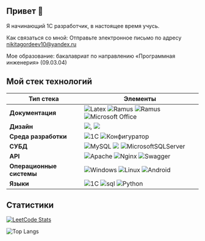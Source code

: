 ## Привет 👋
Я начинающий 1С разработчик, в настоящее время учусь[]().

Как связаться со мной: Отправьте электронное письмо по адресу [nikitagordeev10@yandex.ru](mailto:nikitagordeev10@yandex.ru)

Мое образование: бакалавриат по направлению «Программная инженерия» (09.03.04)

## Мой стек технологий

| Тип стека | Элементы |
| ---------- | -------- |
| **Документация** |  ![Latex](https://img.shields.io/badge/latex%20-%23008080.svg?&style=for-the-badge&logo=latex&logoColor=white) ![Ramus](https://img.shields.io/badge/-ramus-green?style=for-the-badge&logo=ramus&logoColor=white) ![Ramus](https://img.shields.io/badge/-miro-yellow?style=for-the-badge&logo=MIRO&logoColor=white) ![Microsoft Office](https://img.shields.io/badge/Microsoft_Office-D83B01?style=for-the-badge&logo=microsoft-office&logoColor=white) | 
| **Дизайн** |  ![](https://img.shields.io/badge/figma%20-%23F24E1E.svg?&style=for-the-badge&logo=figma&logoColor=white), ![](https://img.shields.io/badge/adobe%20photoshop%20-%2331A8FF.svg?&style=for-the-badge&logo=adobe%20photoshop&logoColor=white) |
| **Среда разработки** | ![1C](https://img.shields.io/badge/-1С:EDT-yellow?style=for-the-badge&logo=1С:EDT&logoColor=white) ![Конфигуратор ](https://img.shields.io/badge/-Конфигуратор-yellow?style=for-the-badge&logo=Конфигуратор&logoColor=white) |
| **СУБД** |  ![MySQL](https://img.shields.io/badge/mysql-4479A1.svg?style=for-the-badge&logo=mysql&logoColor=white) ![](https://img.shields.io/badge/PostgreSQL-316192?style=for-the-badge&logo=postgresql&logoColor=white) ![MicrosoftSQLServer](https://img.shields.io/badge/Microsoft%20SQL%20Server-CC2927?style=for-the-badge&logo=microsoft%20sql%20server&logoColor=white) |
| **API** |  ![Apache](https://img.shields.io/badge/apache-%23D42029.svg?style=for-the-badge&logo=apache&logoColor=white) ![Nginx](https://img.shields.io/badge/nginx-%23009639.svg?style=for-the-badge&logo=nginx&logoColor=white) ![Swagger](https://img.shields.io/badge/-Swagger-%23Clojure?style=for-the-badge&logo=swagger&logoColor=white) |
| **Операционные системы** | ![Windows](https://img.shields.io/badge/Windows-0078D6?style=for-the-badge&logo=windows&logoColor=white) ![Linux](https://img.shields.io/badge/Linux-FCC624?style=for-the-badge&logo=linux&logoColor=black) ![Android](https://img.shields.io/badge/Android-3DDC84?style=for-the-badge&logo=android&logoColor=white) |
| **Языки** | ![1C](https://img.shields.io/badge/-1C-yellow?style=for-the-badge&logo=1C&logoColor=white) ![sql](https://img.shields.io/badge/-sql-green?style=for-the-badge&logo=sql&logoColor=white) ![Python](https://img.shields.io/badge/python-3670A0?style=for-the-badge&logo=python&logoColor=ffdd54)|

## Статистики

[![LeetCode Stats](https://leetcode.card.workers.dev/nikitagordeev10?theme=transparent&font=baloo&extension=null)](https://leetcode.com/u/nikitagordeev10/)

![Top Langs](https://github-readme-stats.vercel.app/api/top-langs/?username=nikitagordeev10&langs_count=15&theme=transparent&layout=compact)
